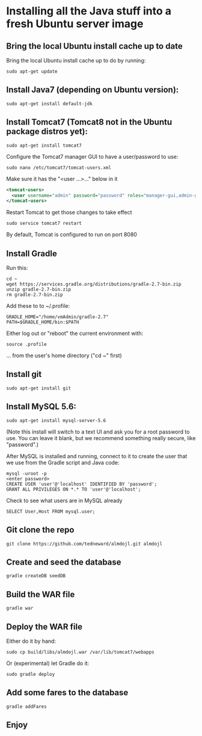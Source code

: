 # Installing all the Java stuff into a fresh Ubuntu server image

## Bring the local Ubuntu install cache up to date

Bring the local Ubuntu install cache up to do by running:
  
```
sudo apt-get update
```
  
## Install Java7 (depending on Ubuntu version):

```
sudo apt-get install default-jdk
```

## Install Tomcat7 (Tomcat8 not in the Ubuntu package distros yet):

```
sudo apt-get install tomcat7
```

Configure the Tomcat7 manager GUI to have a user/password to use:

```
sudo nano /etc/tomcat7/tomcat-users.xml
```

Make sure it has the "<user ...>...</user>" below in it

```xml
<tomcat-users>
  <user username="admin" password="password" roles="manager-gui,admin-gui" />
</tomcat-users>
```

Restart Tomcat to get those changes to take effect

```
sudo service tomcat7 restart
```

By default, Tomcat is configured to run on port 8080

    
## Install Gradle

Run this:

```  
cd ~
wget https://services.gradle.org/distributions/gradle-2.7-bin.zip
unzip gradle-2.7-bin.zip
rm gradle-2.7-bin.zip
```

Add these to to ~/.profile:

```
GRADLE_HOME="/home/vmAdmin/gradle-2.7"
PATH=$GRADLE_HOME/bin:$PATH
```
  
Either log out or "reboot" the current environment with:
  
```
source .profile
```

... from the user's home directory ("cd ~" first)

  
## Install git

```
sudo apt-get install git
```

## Install MySQL 5.6:

```
sudo apt-get install mysql-server-5.6
```
  
(Note this install will switch to a text UI and ask you for a root
password to use. You can leave it blank, but we recommend something
really secure, like "password".)

After MySQL is installed and running, connect to it to create the user
that we use from the Gradle script and Java code:

```
mysql -uroot -p
<enter password>
CREATE USER 'user'@'localhost' IDENTIFIED BY 'password';
GRANT ALL PRIVILEGES ON *.* TO 'user'@'localhost';
```

Check to see what users are in MySQL already

```
SELECT User,Host FROM mysql.user;
```

## Git clone the repo

```
git clone https://github.com/tedneward/almdojl.git almdojl
``` 
## Create and seed the database

```
gradle createDB seedDB
```

## Build the WAR file

```
gradle war
```

## Deploy the WAR file

Either do it by hand:

```
sudo cp build/libs/almdojl.war /var/lib/tomcat7/webapps
```  
Or (experimental) let Gradle do it:

```
sudo gradle deploy
```

## Add some fares to the database

```
gradle addFares
```

## Enjoy

